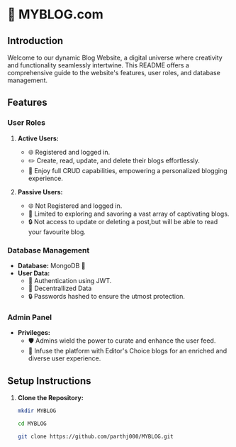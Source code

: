 # 🚀 MYBLOG.com

## Introduction

Welcome to our dynamic Blog Website, a digital universe where creativity and functionality seamlessly intertwine. This README offers a comprehensive guide to the website's features, user roles, and database management.

## Features

### User Roles

1. **Active Users:**

   - 🌐 Registered and logged in.
   - ✏️ Create, read, update, and delete their blogs effortlessly.
   - 🚀 Enjoy full CRUD capabilities, empowering a personalized blogging experience.

2. **Passive Users:**
   - 🌐 Not Registered and logged in.
   - 📖 Limited to exploring and savoring a vast array of captivating blogs.
   - 🔒 Not access to update or deleting a post,but will be able to read your favourite blog.

### Database Management

- **Database:** MongoDB 🍃
- **User Data:**
  - 🔐 Authentication using JWT.
  - 🔐 Decentrallized Data
  - 🔒 Passwords hashed to ensure the utmost protection.

### Admin Panel

- **Privileges:**
  - 🛡️ Admins wield the power to curate and enhance the user feed.
  - 🌟 Infuse the platform with Editor's Choice blogs for an enriched and diverse user experience.

## Setup Instructions

1. **Clone the Repository:**

   ```bash
   mkdir MYBLOG
   ```

   ```bash
   cd MYBLOG
   ```

   ```bash
   git clone https://github.com/parthj000/MYBLOG.git

   ```
